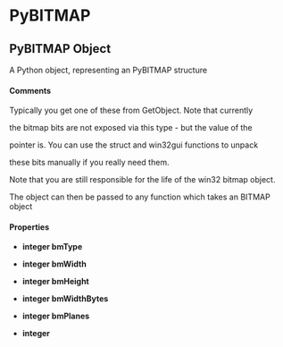 # PyBITMAP

## PyBITMAP Object

A Python object, representing an PyBITMAP structure

#### Comments
Typically you get one of these from GetObject\.  Note that currently 

the bitmap bits are not exposed via this type - but the value of the 

pointer is\.  You can use the struct and win32gui functions to unpack 

these bits manually if you really need them\. 

Note that you are still responsible for the life of the win32 bitmap object\. 

The object can then be passed to any function which takes an BITMAP object

#### Properties

  -  **integer bmType** 
    

  -  **integer bmWidth** 
    

  -  **integer bmHeight** 
    

  -  **integer bmWidthBytes** 
    

  -  **integer bmPlanes** 
    

  -  **integer** 
    